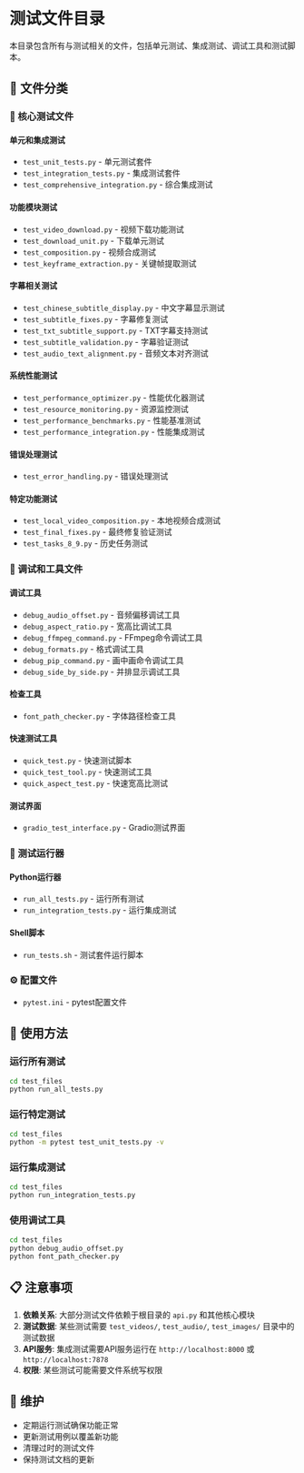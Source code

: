 # 测试文件目录

本目录包含所有与测试相关的文件，包括单元测试、集成测试、调试工具和测试脚本。

## 📁 文件分类

### 🧪 核心测试文件

#### 单元和集成测试
- `test_unit_tests.py` - 单元测试套件
- `test_integration_tests.py` - 集成测试套件
- `test_comprehensive_integration.py` - 综合集成测试

#### 功能模块测试
- `test_video_download.py` - 视频下载功能测试
- `test_download_unit.py` - 下载单元测试
- `test_composition.py` - 视频合成测试
- `test_keyframe_extraction.py` - 关键帧提取测试

#### 字幕相关测试
- `test_chinese_subtitle_display.py` - 中文字幕显示测试
- `test_subtitle_fixes.py` - 字幕修复测试
- `test_txt_subtitle_support.py` - TXT字幕支持测试
- `test_subtitle_validation.py` - 字幕验证测试
- `test_audio_text_alignment.py` - 音频文本对齐测试

#### 系统性能测试
- `test_performance_optimizer.py` - 性能优化器测试
- `test_resource_monitoring.py` - 资源监控测试
- `test_performance_benchmarks.py` - 性能基准测试
- `test_performance_integration.py` - 性能集成测试

#### 错误处理测试
- `test_error_handling.py` - 错误处理测试

#### 特定功能测试
- `test_local_video_composition.py` - 本地视频合成测试
- `test_final_fixes.py` - 最终修复验证测试
- `test_tasks_8_9.py` - 历史任务测试

### 🔧 调试和工具文件

#### 调试工具
- `debug_audio_offset.py` - 音频偏移调试工具
- `debug_aspect_ratio.py` - 宽高比调试工具
- `debug_ffmpeg_command.py` - FFmpeg命令调试工具
- `debug_formats.py` - 格式调试工具
- `debug_pip_command.py` - 画中画命令调试工具
- `debug_side_by_side.py` - 并排显示调试工具

#### 检查工具
- `font_path_checker.py` - 字体路径检查工具

#### 快速测试工具
- `quick_test.py` - 快速测试脚本
- `quick_test_tool.py` - 快速测试工具
- `quick_aspect_test.py` - 快速宽高比测试

#### 测试界面
- `gradio_test_interface.py` - Gradio测试界面

### 🚀 测试运行器

#### Python运行器
- `run_all_tests.py` - 运行所有测试
- `run_integration_tests.py` - 运行集成测试

#### Shell脚本
- `run_tests.sh` - 测试套件运行脚本

### ⚙️ 配置文件

- `pytest.ini` - pytest配置文件

## 🚀 使用方法

### 运行所有测试
```bash
cd test_files
python run_all_tests.py
```

### 运行特定测试
```bash
cd test_files
python -m pytest test_unit_tests.py -v
```

### 运行集成测试
```bash
cd test_files
python run_integration_tests.py
```

### 使用调试工具
```bash
cd test_files
python debug_audio_offset.py
python font_path_checker.py
```

## 📋 注意事项

1. **依赖关系**: 大部分测试文件依赖于根目录的 `api.py` 和其他核心模块
2. **测试数据**: 某些测试需要 `test_videos/`, `test_audio/`, `test_images/` 目录中的测试数据
3. **API服务**: 集成测试需要API服务运行在 `http://localhost:8000` 或 `http://localhost:7878`
4. **权限**: 某些测试可能需要文件系统写权限

## 🔄 维护

- 定期运行测试确保功能正常
- 更新测试用例以覆盖新功能
- 清理过时的测试文件
- 保持测试文档的更新